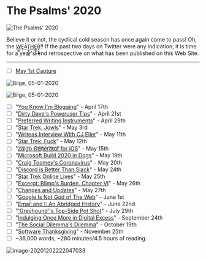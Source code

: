 # The Psalms' 2020

![The Psalms' 2020](https://i.snap.as/LelpartC.png)

Believe it or not, the cyclical cold season has once again come to pass! Oh, the [W̘͖̯E̟̹À̫T̯̫͓̪̮͓̼H̝E̪͇̰̘̖͍ͅŔ͍̖̱̟̪](https://youtu.be/qg0ZPmSux_4)!! If the past two days on Twitter were any indication, it is time for a year's-end retrospective on what has been published on this Web Site.

***

- [ ] [May 1st Capture](https://web.archive.org/web/20200501203946/https://bilge.world/)

![Bilge, 05-01-2020](https://i.snap.as/VocaJCt8.png)

![Bilge, 05-01-2020](https://i.snap.as/5kLMVMds.png)

- [ ] "[You Know I'm Blogging](https://bilge.world/you-know-im-blogging)" - April 17th
- [ ] "[Dirty Dave's Poweruser Tips](https://bilge.world/poweruser-tips-software-shortcuts)" - April 21st
- [ ] "[Preferred Writing Instruments](https://bilge.world/preferred-writing-instruments)" - April 29th
- [ ] "[Star Trek: Jowls](https://bilge.world/star-trek-picard-review)" - May 3rd
- [ ] "[Writeas Interview With CJ Eller](https://bilge.world/david-blue-interview)" - May 11th
- [ ] "[Star Trek: Fuck](https://bilge.world/star-trek-discovery-review)" - May 12th
- [ ] "[Z̴͏a͞l͟g͝o͏ ̕G͟͝e͞n͞҉è̛ŗ͡a͝͞t̴o҉r͞ for iOS](https://bilge.world/zalgo-generator-ios-app-review)" - May 15th
- [ ] "[Microsoft Build 2020 in Dogs](https://bilge.world/microsoft-build-2020-edge-browser)" - May 19th
- [ ] "[Craig Toomey's Coronavirus](https://bilge.world/the-langoliers-stephen-king)" - May 20th
- [ ] "[Discord is Better Than Slack](https://bilge.world/discord-slack-comparison)" - May 24th
- [ ] "[Star Trek Online Lives](https://bilge.world/star-trek-online)" - May 25th
- [ ] "[Excerpt: Blimp's Burden, Chapter VI](https://bilge.world/blimps-burden-chapter-6)" - May 26th
- [ ] "[Changes and Updates](https://bilge.world/changes-updates)" - May 27th
- [ ] "[Google Is Not God of The Web](https://bilge.world/google-page-experience)" - June 1st
- [ ] "[Email and I: An Abridged History](https://bilge.world/hey-email-history)" - June 22nd
- [ ] "['Greyhound''s Top-Side Pot Shot](https://bilge.world/greyhound-tom-hanks)" - July 29th
- [ ] "[Indulging Once More in Digital Excess](https://bilge.world/digital-excess)" - September 24th
- [ ] "[The Social Dilemma's Dilemma](https://bilge.world/the-social-dilemma)" - October 19th
- [ ] "[Software Thanksgiving](https://bilge.world/big-thank)" - November 25th
- [ ] ~36,000 words, ~280 minutes/4.5 hours of reading.

![image-20201202222047033](C:\Users\ihadt\AppData\Roaming\Typora\typora-user-images\image-20201202222047033.png)